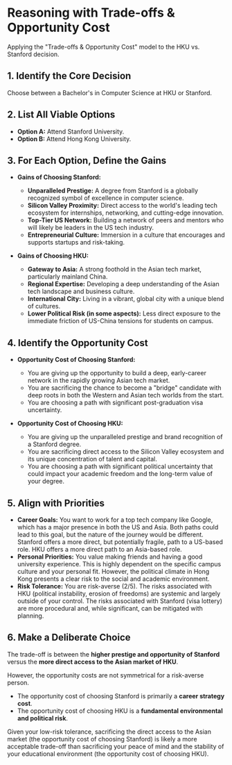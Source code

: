 # Reasoning with Trade-offs & Opportunity Cost

Applying the "Trade-offs & Opportunity Cost" model to the HKU vs. Stanford decision.

## 1. Identify the Core Decision

Choose between a Bachelor's in Computer Science at HKU or Stanford.

## 2. List All Viable Options

*   **Option A:** Attend Stanford University.
*   **Option B:** Attend Hong Kong University.

## 3. For Each Option, Define the Gains

*   **Gains of Choosing Stanford:**
    *   **Unparalleled Prestige:** A degree from Stanford is a globally recognized symbol of excellence in computer science.
    *   **Silicon Valley Proximity:** Direct access to the world's leading tech ecosystem for internships, networking, and cutting-edge innovation.
    *   **Top-Tier US Network:** Building a network of peers and mentors who will likely be leaders in the US tech industry.
    *   **Entrepreneurial Culture:** Immersion in a culture that encourages and supports startups and risk-taking.

*   **Gains of Choosing HKU:**
    *   **Gateway to Asia:** A strong foothold in the Asian tech market, particularly mainland China.
    *   **Regional Expertise:** Developing a deep understanding of the Asian tech landscape and business culture.
    *   **International City:** Living in a vibrant, global city with a unique blend of cultures.
    *   **Lower Political Risk (in some aspects):** Less direct exposure to the immediate friction of US-China tensions for students on campus.

## 4. Identify the Opportunity Cost

*   **Opportunity Cost of Choosing Stanford:**
    *   You are giving up the opportunity to build a deep, early-career network in the rapidly growing Asian tech market.
    *   You are sacrificing the chance to become a "bridge" candidate with deep roots in both the Western and Asian tech worlds from the start.
    *   You are choosing a path with significant post-graduation visa uncertainty.

*   **Opportunity Cost of Choosing HKU:**
    *   You are giving up the unparalleled prestige and brand recognition of a Stanford degree.
    *   You are sacrificing direct access to the Silicon Valley ecosystem and its unique concentration of talent and capital.
    *   You are choosing a path with significant political uncertainty that could impact your academic freedom and the long-term value of your degree.

## 5. Align with Priorities

*   **Career Goals:** You want to work for a top tech company like Google, which has a major presence in both the US and Asia. Both paths could lead to this goal, but the nature of the journey would be different. Stanford offers a more direct, but potentially fragile, path to a US-based role. HKU offers a more direct path to an Asia-based role.
*   **Personal Priorities:** You value making friends and having a good university experience. This is highly dependent on the specific campus culture and your personal fit. However, the political climate in Hong Kong presents a clear risk to the social and academic environment.
*   **Risk Tolerance:** You are risk-averse (2/5). The risks associated with HKU (political instability, erosion of freedoms) are systemic and largely outside of your control. The risks associated with Stanford (visa lottery) are more procedural and, while significant, can be mitigated with planning.

## 6. Make a Deliberate Choice

The trade-off is between the **higher prestige and opportunity of Stanford** versus the **more direct access to the Asian market of HKU**.

However, the opportunity costs are not symmetrical for a risk-averse person.
*   The opportunity cost of choosing Stanford is primarily a **career strategy cost**.
*   The opportunity cost of choosing HKU is a **fundamental environmental and political risk**.

Given your low-risk tolerance, sacrificing the direct access to the Asian market (the opportunity cost of choosing Stanford) is likely a more acceptable trade-off than sacrificing your peace of mind and the stability of your educational environment (the opportunity cost of choosing HKU).
